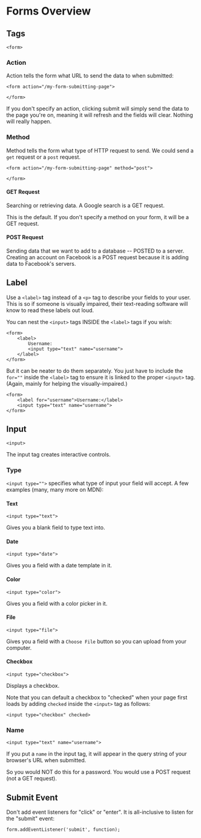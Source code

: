 # Forms Overview

## Tags

`<form>`

### Action

Action tells the form what URL to send the data to when submitted:

```
<form action="/my-form-submitting-page">

</form>
```
If you don't specify an action, clicking submit will simply send the data to the page you're on, meaning it will refresh and the fields will clear. Nothing will really happen.

### Method

Method tells the form what type of HTTP request to send. We could send a `get` request or a `post` request.
```
<form action="/my-form-submitting-page" method="post">

</form>
```

#### GET Request

Searching or retrieving data. A Google search is a GET request.

This is the default. If you don't specify a method on your form, it will be a GET request.

#### POST Request

Sending data that we want to add to a database -- POSTED to a server. Creating an account on Facebook is a POST request because it is adding data to Facebook's servers.

## Label

Use a `<label>` tag instead of a `<p>` tag to describe your fields to your user. This is so if someone is visually impaired, their text-reading software will know to read these labels out loud.

You can nest the `<input>` tags INSIDE the `<label>` tags if you wish:

```
<form>
	<label>
		Username:
		<input type="text" name="username">
	</label>
</form>
```

But it can be neater to do them separately. You just have to include the `for=""` inside the `<label>` tag to ensure it is linked to the proper `<input>` tag. (Again, mainly for helping the visually-impaired.)

```
<form>
	<label for="username">Username:</label>
	<input type="text" name="username">
</form>
```

## Input

`<input>`

The input tag creates interactive controls.

### Type

`<input type="">` specifies what type of input your field will accept. A few examples (many, many more on MDN):

#### Text

`<input type="text">`

Gives you a blank field to type text into.

#### Date

`<input type="date">`

Gives you a field with a date template in it.

#### Color

`<input type="color">`

Gives you a field with a color picker in it.

#### File

`<input type="file">`

Gives you a field with a `Choose File` button so you can upload from your computer.

#### Checkbox

`<input type="checkbox">`

Displays a checkbox.

Note that you can default a checkbox to "checked" when your page first loads by adding `checked` inside the `<input>` tag as follows:

`<input type="checkbox" checked>`

### Name

`<input type="text" name="username">`

If you put a `name` in the input tag, it will appear in the query string of your browser's URL when submitted.

So you would NOT do this for a password. You would use a POST request (not a GET request).


## Submit Event

Don't add event listeners for "click" or "enter".  It is all-inclusive to listen for the "submit" event:

```
form.addEventListener('submit', function);
```